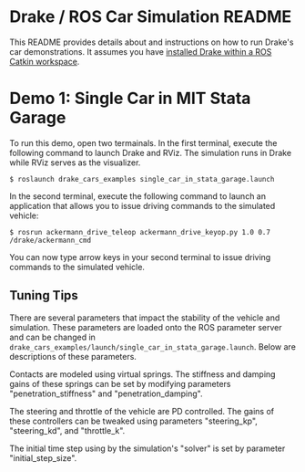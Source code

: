 Drake / ROS Car Simulation README
=================================

This README provides details about and instructions on how to run Drake's car
demonstrations. It assumes you have [installed Drake within a ROS Catkin
workspace](http://drake.mit.edu/from_source_ros.html).

Demo 1: Single Car in MIT Stata Garage
======================================

To run this demo, open two termainals. In the first terminal, execute the
following command to launch Drake and RViz. The simulation runs in
Drake while RViz serves as the visualizer.

```
$ roslaunch drake_cars_examples single_car_in_stata_garage.launch
```

In the second terminal, execute the following command to launch an application
that allows you to issue driving commands to the simulated vehicle:

```
$ rosrun ackermann_drive_teleop ackermann_drive_keyop.py 1.0 0.7 /drake/ackermann_cmd
```

You can now type arrow keys in your second terminal to issue driving commands to
the simulated vehicle.

Tuning Tips
-----------

There are several parameters that impact the stability of the vehicle and
simulation. These parameters are loaded onto the ROS parameter server and can
be changed in
`drake_cars_examples/launch/single_car_in_stata_garage.launch`. Below are
descriptions of these parameters.

Contacts are modeled using virtual springs. The stiffness and damping gains of
these springs can be set by modifying parameters "penetration_stiffness" and
"penetration_damping".

The steering and throttle of the vehicle are PD controlled. The gains of these
controllers can be tweaked using parameters "steering_kp", "steering_kd", and
"throttle_k".

The initial time step using by the simulation's "solver" is set by parameter
"initial_step_size".